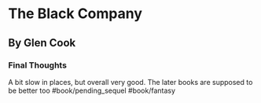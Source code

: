 # The Black Company
## By Glen Cook
### Final Thoughts
A bit slow in places, but overall very good. The later books are supposed to be better too
#book/pending_sequel 
#book/fantasy 